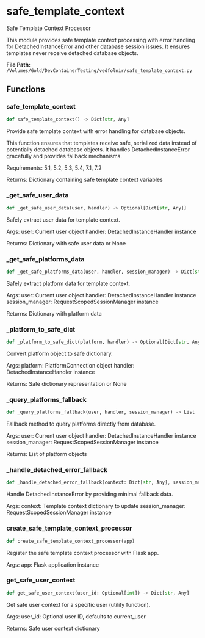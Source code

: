 # safe_template_context

Safe Template Context Processor

This module provides safe template context processing with error handling
for DetachedInstanceError and other database session issues. It ensures
templates never receive detached database objects.

**File Path:** `/Volumes/Gold/DevContainerTesting/vedfolnir/safe_template_context.py`

## Functions

### safe_template_context

```python
def safe_template_context() -> Dict[str, Any]
```

Provide safe template context with error handling for database objects.

This function ensures that templates receive safe, serialized data instead
of potentially detached database objects. It handles DetachedInstanceError
gracefully and provides fallback mechanisms.

Requirements: 5.1, 5.2, 5.3, 5.4, 7.1, 7.2

Returns:
    Dictionary containing safe template context variables

### _get_safe_user_data

```python
def _get_safe_user_data(user, handler) -> Optional[Dict[str, Any]]
```

Safely extract user data for template context.

Args:
    user: Current user object
    handler: DetachedInstanceHandler instance
    
Returns:
    Dictionary with safe user data or None

### _get_safe_platforms_data

```python
def _get_safe_platforms_data(user, handler, session_manager) -> Dict[str, Any]
```

Safely extract platform data for template context.

Args:
    user: Current user object
    handler: DetachedInstanceHandler instance
    session_manager: RequestScopedSessionManager instance
    
Returns:
    Dictionary with platform data

### _platform_to_safe_dict

```python
def _platform_to_safe_dict(platform, handler) -> Optional[Dict[str, Any]]
```

Convert platform object to safe dictionary.

Args:
    platform: PlatformConnection object
    handler: DetachedInstanceHandler instance
    
Returns:
    Safe dictionary representation or None

### _query_platforms_fallback

```python
def _query_platforms_fallback(user, handler, session_manager) -> List
```

Fallback method to query platforms directly from database.

Args:
    user: Current user object
    handler: DetachedInstanceHandler instance
    session_manager: RequestScopedSessionManager instance
    
Returns:
    List of platform objects

### _handle_detached_error_fallback

```python
def _handle_detached_error_fallback(context: Dict[str, Any], session_manager) -> None
```

Handle DetachedInstanceError by providing minimal fallback data.

Args:
    context: Template context dictionary to update
    session_manager: RequestScopedSessionManager instance

### create_safe_template_context_processor

```python
def create_safe_template_context_processor(app)
```

Register the safe template context processor with Flask app.

Args:
    app: Flask application instance

### get_safe_user_context

```python
def get_safe_user_context(user_id: Optional[int]) -> Dict[str, Any]
```

Get safe user context for a specific user (utility function).

Args:
    user_id: Optional user ID, defaults to current_user
    
Returns:
    Safe user context dictionary

